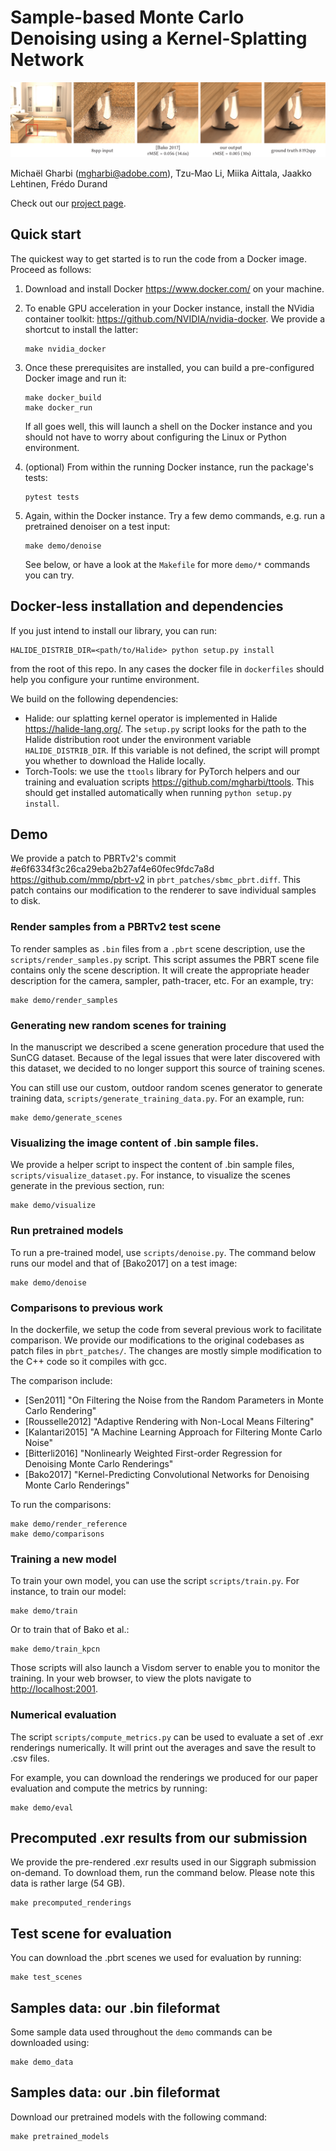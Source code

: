 # Sample-based Monte Carlo Denoising using a Kernel-Splatting Network

![teaser_image](assets/teaser.png)

Michaël Gharbi (<mgharbi@adobe.com>), Tzu-Mao Li, Miika Aittala, Jaakko
Lehtinen, Frédo Durand

Check out our [project page](http://groups.csail.mit.edu/graphics/rendernet/).


## Quick start

The quickest way to get started is to run the code from a Docker image. Proceed
as follows:

1. Download and install Docker <https://www.docker.com/> on your machine.

2. To enable GPU acceleration in your Docker instance, install the NVidia
   container toolkit: <https://github.com/NVIDIA/nvidia-docker>.
   We provide a shortcut to install the latter:

   ```shell
   make nvidia_docker 
   ```

3. Once these prerequisites are installed, you can build a pre-configured Docker image
and run it:

    ```shell
    make docker_build
    make docker_run
    ```

    If all goes well, this will launch a shell on the Docker instance and you
    should not have to worry about configuring the Linux or Python environment.

4. (optional) From within the running Docker instance, run the package's tests:

    ```shell
    pytest tests
    ```

5. Again, within the Docker instance. Try a few demo commands, e.g. run a pretrained denoiser on a test input:

    ```shell
    make demo/denoise
    ```

    See below, or have a look at the `Makefile` for more `demo/*` commands you can try.



## Docker-less installation and dependencies

If you just intend to install our library, you can run:

```shell
HALIDE_DISTRIB_DIR=<path/to/Halide> python setup.py install
```

from the root of this repo. In any cases the docker file in `dockerfiles`
should help you configure your runtime environment.

We build on the following dependencies:

- Halide: our splatting kernel operator is implemented in Halide
<https://halide-lang.org/>. The `setup.py` script looks for the path to the Halide
distribution root under the environment variable `HALIDE_DISTRIB_DIR`. If this variable
is not defined, the script will prompt you whether to download the Halide
locally.
- Torch-Tools: we use the `ttools` library for PyTorch helpers and our training
and evaluation scripts <https://github.com/mgharbi/ttools>. This should get installed
automatically when running `python setup.py install`.


## Demo

We provide a patch to PBRTv2's commit #e6f6334f3c26ca29eba2b27af4e60fec9fdc7a8d
<https://github.com/mmp/pbrt-v2> in `pbrt_patches/sbmc_pbrt.diff`. This patch
contains our modification to the renderer to save individual samples to disk.


### Render samples from a PBRTv2 test scene

To render samples as `.bin` files from a `.pbrt` scene description, use the
`scripts/render_samples.py` script. This script assumes the PBRT scene file
contains only the scene description. It will create the appropriate header
description for the camera, sampler, path-tracer, etc. For an example, try:

```shell
make demo/render_samples
```


### Generating new random scenes for training

In the manuscript we described a scene generation procedure that used the 
SunCG dataset. Because of the legal issues that were later discovered with 
this dataset, we decided to no longer support this source of training scenes.

You can still use our custom, outdoor random scenes generator to generate
training data, `scripts/generate_training_data.py`. For an example, run:

```shell
make demo/generate_scenes
```

### Visualizing the image content of .bin sample files.

We provide a helper script to inspect the content of .bin sample files, `scripts/visualize_dataset.py`.
For instance, to visualize the scenes generate in the previous section, run:

```shell
make demo/visualize
```

### Run pretrained models

To run a pre-trained model, use `scripts/denoise.py`. The command below runs
our model and that of [Bako2017] on a test image:

```shell
make demo/denoise
```

### Comparisons to previous work

In the dockerfile, we setup the code from several
previous work to facilitate comparison. We provide our
modifications to the original codebases as patch files
in `pbrt_patches/`. The changes are mostly simple
modification to the C++ code so it compiles with gcc.

The comparison include:
* [Sen2011] "On Filtering the Noise from the Random Parameters in Monte Carlo Rendering"
* [Rousselle2012] "Adaptive Rendering with Non-Local Means Filtering"
* [Kalantari2015] "A Machine Learning Approach for Filtering Monte Carlo Noise"
* [Bitterli2016] "Nonlinearly Weighted First-order Regression for Denoising Monte Carlo Renderings"
* [Bako2017] "Kernel-Predicting Convolutional Networks for Denoising Monte Carlo Renderings"

To run the comparisons:

```shell
make demo/render_reference
make demo/comparisons
```


### Training a new model

To train your own model, you can use the
script `scripts/train.py`. For instance,
to train our model:

```shell
make demo/train
```

Or to train that of Bako et al.:

```shell
make demo/train_kpcn
```

Those scripts will also launch a Visdom server to enable you to monitor the
training. In your web browser, to view the plots navigate to <http://localhost:2001>.

### Numerical evaluation

The script `scripts/compute_metrics.py` can be used to
evaluate a set of .exr renderings numerically. It will print out
the averages and save the result to .csv files.

For example, you can download the renderings we produced for our paper evaluation
and compute the metrics by running:

```shell
make demo/eval
```

## Precomputed .exr results from our submission

We provide the pre-rendered .exr results used in our Siggraph submission
on-demand. To download them, run the command below. Please note this data is
rather large (54 GB).

```shell
make precomputed_renderings
```

## Test scene for evaluation

You can download the .pbrt scenes we used for evaluation by running:

```shell
make test_scenes
```

## Samples data: our .bin fileformat

Some sample data used throughout the `demo` commands can be downloaded using:

```shell
make demo_data
```

## Samples data: our .bin fileformat

Download our pretrained models with the following command:

```shell
make pretrained_models
```

